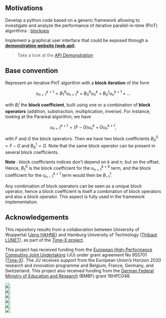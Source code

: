 ## Motivations

Develop a python code based on a generic framework allowing to investigate and analyze the performance of iterative parallel-in-time (PinT) algorithms : [blockops](./blockops/)

Implement a graphical user interface that could be exposed through a [**demonstration website (web api)**](./accuracy).

> Take a look at the [API Demonstration](./demo)

## Base convention

Represent an iterative PinT algorithm with a **block iteration** of the form

$$
u_{n+1}^{k+1} = B_1^0 u_{n+1}^k + B_0^0 u_{n}^k + B_0^1 u_{n}^{k+1} + ...
$$

with $B_i^j$ the **block coefficient**, built using one or a combination of **block operators** (addition, substraction, multiplication, inverse).
For instance, looking at the Parareal algorithm, we have

$$
u_{n+1}^{k+1} = (F - G) u_{n}^k + G u_{n}^{k+1},
$$

with $F$ and $G$ the block operators.
Then we have two block coefficients $B_0^0 = F-G$ and $B_0^1 = G$. Note that the same block operator can be present in several block coefficients.

**Note** : block coefficients indices don't depend on $k$ and $n$, but on the offset.
Hence, $B_1^0$ is the block coefficient for the $u_{n+1}^{k+0}$ term, and the block coefficient for the $u_{n-1}^{k+1}$ term would then be $B_{-1}^{1}$.

Any combination of block operators can be seen as a unique block operator, hence a block coefficient is itself a combination of block operators and also a block operator. This aspect is fully used in the framework implementation.

## Acknowledgements

This repository results from a collaboration between University of Wuppertal ([Jens HAHNE](https://www.hpc.uni-wuppertal.de/de/mitarbeiter/jens-hahne/)) and Hamburg University of Technology ([Thibaut LUNET](https://www.mat.tuhh.de/home/tlunet/?homepage_id=tlunet)), as part of the [Time-X project](https://www.timex-eurohpc.eu/).

This project has received funding from the [European High-Performance Computing Joint Undertaking](https://eurohpc-ju.europa.eu/) (JU) under grant agreement No 955701 ([Time-X](https://www.timex-eurohpc.eu/)). The JU receives support from the European Union’s Horizon 2020 research and innovation programme and Belgium, France, Germany, and Switzerland. This project also received funding from the [German Federal Ministry of Education and Research](https://www.bmbf.de/bmbf/en/home/home_node.html) (BMBF) grant 16HPC048.

<div
    class="uk-child-width-1-3@s uk-text-center"
    uk-grid="masonry: true"
>
    <div>
    <div class="uk-card uk-card-default uk-card-body">
        <img src="/images/logo_BUW_black.png" />
    </div>
    </div>
    <div>
    <div class="uk-card uk-card-default uk-card-body">
        <img src="/images/tuhh-logo.png" />
    </div>
    </div>
    <div>
    <div class="uk-card uk-card-default uk-card-body">
        <img src="/images/EuroHPC.jpg" />
    </div>
    </div>
    <div>
    <div class="uk-card uk-card-default uk-card-body">
        <img src="/images/LogoTime-X.png" />
    </div>
    </div>
    <div>
    <div class="uk-card uk-card-default uk-card-body">
        <img src="/images/logo_eu.png" />
    </div>
    </div>
    <div>
    <div class="uk-card uk-card-default uk-card-body">
        <img src="/images/BMBF_gefoerdert_2017_en.jpg" />
    </div>
    </div>
</div>
